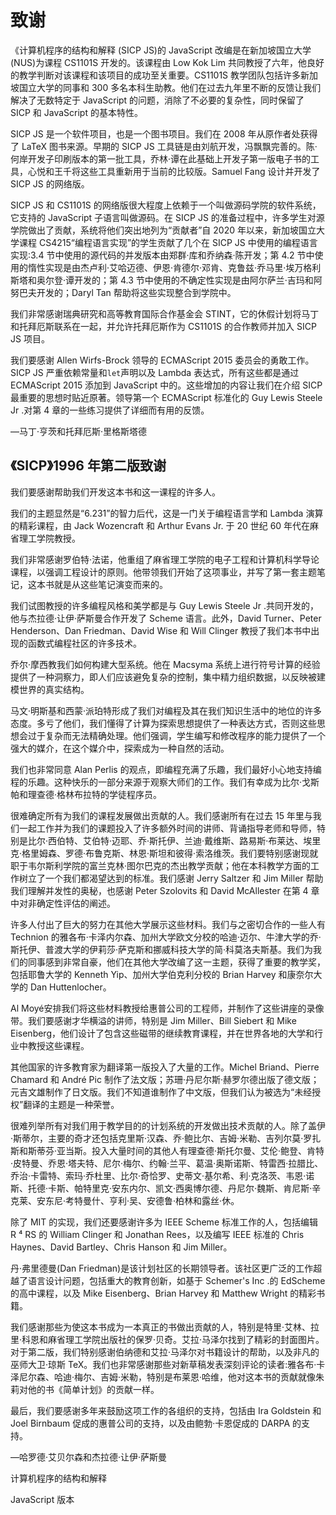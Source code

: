 

# 致谢

《计算机程序的结构和解释 (SICP JS)的 JavaScript 改编是在新加坡国立大学(NUS)为课程 CS1101S 开发的。该课程由 Low Kok Lim 共同教授了六年，他良好的教学判断对该课程和该项目的成功至关重要。CS1101S 教学团队包括许多新加坡国立大学的同事和 300 多名本科生助教。他们在过去九年里不断的反馈让我们解决了无数特定于 JavaScript 的问题，消除了不必要的复杂性，同时保留了 SICP 和 JavaScript 的基本特性。

SICP JS 是一个软件项目，也是一个图书项目。我们在 2008 年从原作者处获得了 LaTeX 图书来源。早期的 SICP JS 工具链是由刘航开发，冯飘飘完善的。陈·何岸开发子印刷版本的第一批工具，乔林·谭在此基础上开发子第一版电子书的工具，心悦和王千将这些工具重新用于当前的比较版。Samuel Fang 设计并开发了 SICP JS 的网络版。

SICP JS 和 CS1101S 的网络版很大程度上依赖于一个叫做源码学院的软件系统，它支持的 JavaScript 子语言叫做源码。在 SICP JS 的准备过程中，许多学生对源学院做出了贡献，系统将他们突出地列为“贡献者”自 2020 年以来，新加坡国立大学课程 CS4215“编程语言实现”的学生贡献了几个在 SICP JS 中使用的编程语言实现:3.4 节中使用的源代码的并发版本由郑群·库和乔纳森·陈开发；第 4.2 节中使用的惰性实现是由杰卢利·艾哈迈德、伊恩·肯德尔·邓肯、克鲁兹·乔马里·埃万格利斯塔和奥尔登·谭开发的；第 4.3 节中使用的不确定性实现是由阿尔萨兰·吉玛和阿努巴夫开发的；Daryl Tan 帮助将这些实现整合到学院中。

我们非常感谢瑞典研究和高等教育国际合作基金会 STINT，它的休假计划将马丁和托拜厄斯联系在一起，并允许托拜厄斯作为 CS1101S 的合作教师并加入 SICP JS 项目。

我们要感谢 Allen Wirfs-Brock 领导的 ECMAScript 2015 委员会的勇敢工作。SICP JS 严重依赖常量和`let`声明以及 Lambda  表达式，所有这些都是通过 ECMAScript 2015 添加到 JavaScript 中的。这些增加的内容让我们在介绍 SICP 最重要的思想时贴近原著。领导第一个 ECMAScript 标准化的 Guy Lewis Steele Jr .对第 4 章的一些练习提供了详细而有用的反馈。

—马丁·亨茨和托拜厄斯·里格斯塔德

## 《SICP》1996 年第二版致谢

我们要感谢帮助我们开发这本书和这一课程的许多人。

我们的主题显然是“6.231”的智力后代，这是一门关于编程语言学和 Lambda  演算的精彩课程，由 Jack Wozencraft 和 Arthur Evans Jr. 于 20 世纪 60 年代在麻省理工学院教授。

我们非常感谢罗伯特·法诺，他重组了麻省理工学院的电子工程和计算机科学导论课程，以强调工程设计的原则。他带领我们开始了这项事业，并写了第一套主题笔记，这本书就是从这些笔记演变而来的。

我们试图教授的许多编程风格和美学都是与 Guy Lewis Steele Jr .共同开发的，他与杰拉德·让伊·萨斯曼合作开发了 Scheme 语言。此外，David Turner、Peter Henderson、Dan Friedman、David Wise 和 Will Clinger 教授了我们本书中出现的函数式编程社区的许多技术。

乔尔·摩西教我们如何构建大型系统。他在 Macsyma 系统上进行符号计算的经验提供了一种洞察力，即人们应该避免复杂的控制，集中精力组织数据，以反映被建模世界的真实结构。

马文·明斯基和西蒙·派珀特形成了我们对编程及其在我们知识生活中的地位的许多态度。多亏了他们，我们懂得了计算为探索思想提供了一种表达方式，否则这些思想会过于复杂而无法精确处理。他们强调，学生编写和修改程序的能力提供了一个强大的媒介，在这个媒介中，探索成为一种自然的活动。

我们也非常同意 Alan Perlis 的观点，即编程充满了乐趣，我们最好小心地支持编程的乐趣。这种快乐的一部分来源于观察大师们的工作。我们有幸成为比尔·戈斯帕和理查德·格林布拉特的学徒程序员。

很难确定所有为我们的课程发展做出贡献的人。我们感谢所有在过去 15 年里与我们一起工作并为我们的课题投入了许多额外时间的讲师、背诵指导老师和导师，特别是比尔·西伯特、艾伯特·迈耶、乔·斯托伊、兰迪·戴维斯、路易斯·布莱达、埃里克·格里姆森、罗德·布鲁克斯、林恩·斯坦和彼得·索洛维茨。我们要特别感谢现就职于韦尔斯利学院的富兰克林·图尔巴克的杰出教学贡献；他在本科教学方面的工作树立了一个我们都渴望达到的标准。我们感谢 Jerry Saltzer 和 Jim Miller 帮助我们理解并发性的奥秘，也感谢 Peter Szolovits 和 David McAllester 在第 4 章中对非确定性评估的阐述。

许多人付出了巨大的努力在其他大学展示这些材料。我们与之密切合作的一些人有 Technion 的雅各布·卡泽内尔森、加州大学欧文分校的哈迪·迈尔、牛津大学的乔·斯托伊、普渡大学的伊莉莎·萨克斯和挪威科技大学的简·科莫洛夫斯基。我们为我们的同事感到非常自豪，他们在其他大学改编了这一主题，获得了重要的教学奖，包括耶鲁大学的 Kenneth Yip、加州大学伯克利分校的 Brian Harvey 和康奈尔大学的 Dan Huttenlocher。

Al Moyé安排我们将这些材料教授给惠普公司的工程师，并制作了这些讲座的录像带。我们要感谢才华横溢的讲师，特别是 Jim Miller、Bill Siebert 和 Mike Eisenberg，他们设计了包含这些磁带的继续教育课程，并在世界各地的大学和行业中教授这些课程。

其他国家的许多教育家为翻译第一版投入了大量的工作。Michel Briand、Pierre Chamard 和 André Pic 制作了法文版；苏珊·丹尼尔斯·赫罗尔德出版了德文版；元吉文雄制作了日文版。我们不知道谁制作了中文版，但我们认为被选为“未经授权”翻译的主题是一种荣誉。

很难列举所有对我们用于教学目的的计划系统的开发做出技术贡献的人。除了盖伊·斯蒂尔，主要的奇才还包括克里斯·汉森、乔·鲍比尔、吉姆·米勒、吉列尔莫·罗扎斯和斯蒂芬·亚当斯。投入大量时间的其他人有理查德·斯托尔曼、艾伦·鲍登、肯特·皮特曼、乔恩·塔夫特、尼尔·梅尔、约翰·兰平、葛温·奥斯诺斯、特雷西·拉腊比、乔治·卡雷特、索玛·乔杜里、比尔·奇恰罗、史蒂文·基尔希、利·克洛茨、韦恩·诺斯、托德·卡斯、帕特里克·安东内尔、凯文·西奥博尔德、丹尼尔·魏斯、肯尼斯·辛克莱、安东尼·考特曼什、亨利·吴、安德鲁·柏林和露丝·休。

除了 MIT 的实现，我们还要感谢许多为 IEEE Scheme 标准工作的人，包括编辑 R ⁴ RS 的 William Clinger 和 Jonathan Rees，以及编写 IEEE 标准的 Chris Haynes、David Bartley、Chris Hanson 和 Jim Miller。

丹·弗里德曼(Dan Friedman)是该计划社区的长期领导者。该社区更广泛的工作超越了语言设计问题，包括重大的教育创新，如基于 Schemer's Inc .的 EdScheme 的高中课程，以及 Mike Eisenberg、Brian Harvey 和 Matthew Wright 的精彩书籍。

我们感谢那些为使这本书成为一本真正的书做出贡献的人，特别是特里·艾林、拉里·科恩和麻省理工学院出版社的保罗·贝奇。艾拉·马泽尔找到了精彩的封面图片。对于第二版，我们特别感谢伯纳德和艾拉·马泽尔对书籍设计的帮助，以及非凡的巫师大卫·琼斯 TeX。我们也非常感谢那些对新草稿发表深刻评论的读者:雅各布·卡泽尼尔森、哈迪·梅尔、吉姆·米勒，特别是布莱恩·哈维，他对这本书的贡献就像朱莉对他的书《简单计划》的贡献一样。

最后，我们要感谢多年来鼓励这项工作的各组织的支持，包括由 Ira Goldstein 和 Joel Birnbaum 促成的惠普公司的支持，以及由鲍勃·卡恩促成的 DARPA 的支持。

—哈罗德·艾贝尔森和杰拉德·让伊·萨斯曼



计算机程序的结构和解释

JavaScript 版本